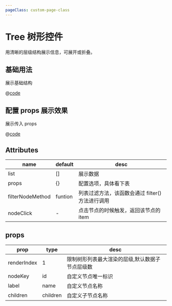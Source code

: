 ```yaml
---
pageClass: custom-page-class
---
```


# Tree 树形控件

用清晰的层级结构展示信息，可展开或折叠。

## 基础用法

展示基础结构

<Tree-Base/>

@[code](../comps/Tree/Base.vue)

## 配置 props 展示效果

展示传入 props

<Tree-Props/>

@[code](../comps/Tree/Props.vue)

## Attributes

| name             | default | desc                                            |
| ---------------- | ------- | ----------------------------------------------- |
| list             | []      | 展示数据                                        |
| props            | {}      | 配置选项，具体看下表                            |
| filterNodeMethod | funtion | 列表过滤方法，该函数会通过 filter()方法进行调用 |
| nodeClick        | -       | 点击节点的时候触发，返回该节点的 item           |

## props

| prop        | type     | desc                                            |
| ----------- | -------- | ----------------------------------------------- |
| renderIndex | 1        | 限制树形列表最大渲染的层级,默认数据子节点层级数 |
| nodeKey     | id       | 自定义节点唯一标识                              |
| label       | name     | 自定义节点名称                                  |
| children    | children | 自定义子节点名称                                |
